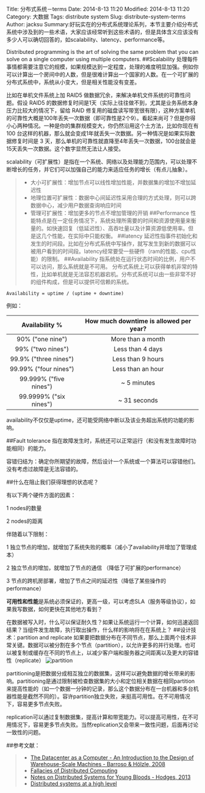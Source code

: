 Title: 分布式系统－terms
Date: 2014-8-13 11:20
Modified: 2014-8-13 11:20
Category: 大数据
Tags: distribute system
Slug: distribute-system-terms
Author: jacksu
Summary:好玩实在的分布式系统理论系列，本节主要介绍分布式系统中涉及到的一些术语，大家应该经常听到这些术语的，但是具体含义应该没有多少人可以确切回答的，如scalability、latency、performance等。

Distributed programming is the art of solving the same problem that you can solve on a single computer using multiple computers.
##Scalability
处理每件事情都需要注意它的规模，如果规模达到一定程度，处理的难度明显加强。例如你可以计算出一个房间中的人数，但是很难计算出一个国家的人数。在一个可扩展的分布式系统中，系统从小变大，但是相关性能没有变差。

比如在单机文件系统上加 RAID5 做数据冗余，来解决单机文件系统的可靠性问题。假设 RAID5 的数据修复时间是1天（实际上往往做不到，尤其是业务系统本身压力比较大的情况下，留给 RAID 修复用的磁盘读写带宽很有限），这种方案单机的可靠性大概是100年丢失一次数据（即可靠性是2个9）。看起来尚可？但是你得小心两种情况。一种是你的集群规模变大，你仍然沿用这个土方法，比如你现在有 100 台这样的机器，那么就会变成1年就丢失一次数据。另一种情况是如果实际数据修复时间是 3 天，那么单机的可靠性就直降至4年丢失一次数据，100台就会是15天丢失一次数据。这个数字显然无法让人接受。

scalability（可扩展性）是指在一个系统、网络以及处理能力范围内，可以处理不断增长的任务，并它们可以加强自己的能力来适应任务的增长（有点儿抽象）。

> * 大小可扩展性：增加节点可以线性增加性能，并数据集的增加不增加延迟性
> * 地理位置可扩展性：数据中心间延迟性采用合理的方式处理，则可以跨数据中心，减少用户数据查询响应时间
> * 管理可扩展性：增加更多的节点不增加管理的开销
##Performance 
性能特点是在一定任务情况下，系统处理所需要的时间和资源使用量来衡量的。如快速回复（低延迟性）、高吞吐量以及计算资源低使用率。但是这几个性能，在实际中只能权衡。
##latency
延迟性指事件初始化和发生的时间段。比如在分布式系统中写操作，就写发生到新的数据可以被用户看到的时间段。latency经常要受一些硬件（ram的性能、cpu性能）的限制。
##Availability
指系统处在运行状态时间的比例，用户不可以访问，那么系统就是不可用。
分布式系统上可以获得单机非常的特性，比如单机就是无法容忍机器宕机。分布式系统可以由一些非常不好的组件构成，但是可以提供可信赖的系统。 
    
`Availability = uptime / (uptime + downtime)`	

例如：

| Availability %       | How much downtime is allowed per year? |
| :----------------:   | :-----:  |
|90% ("one nine")      |More than a month|
|99% ("two nines")     |Less than 4 days|
|99.9% ("three nines") |Less than 9 hours|
|99.99% ("four nines") |Less than an hour|
|99.999% ("five nines")|~ 5 minutes|
|99.9999% ("six nines")|~ 31 seconds|

availability不仅仅是uptime，还可能受网络中断以及该业务超出系统的功能的影响。

##Fault tolerance
指在故障发生时，系统还可以正常运行（和没有发生故障时功能相同）的能力。

容错归结为：确定你所期望的故障，然后设计一个系统或一个算法可以容错他们。没有考虑过故障是无法容错的。

##什么在阻止我们获得理想的状态呢？

有以下两个硬件方面的因素：

1 nodes的数量

2 nodes的距离

伴随着以下限制：

1 独立节点的增加，就增加了系统失败的概率（减小了availability并增加了管理成本）

2 独立节点的增加，就增加了节点的通信 （降低了可扩展的performance）

3 节点的跨机房部署，增加了节点之间的延迟性（降低了某些操作的performance）

**可用性和性能**是系统必须保证的，更高一级，可以考虑SLA（服务等级协议），如果我写数据，如何更快在其他地方看到？

在数据被写入时，什么可以保证耐久性？如果让系统运行一个计算，如何迅速返回结果？当组件发生故障，执行取出操作，什么样的影响将在在系统上？
##设计技术：partition and replicate
如果要把数据分布在不同节点，那么上面两个技术非常关键。数据可以被分割在多个节点（partition），以允许更多的并行处理。也可以被复制或缓存在不同的节点上，以减少客户端和服务器之间距离以及更大的容错性（replicate）
![partition](http://book.mixu.net/distsys/images/part-repl.png)

partitioning是把数据分成相互独立的数据集，这样可以避免数据的增长带来的影响。partitioning是通过限制被检查数据集的大小和定位相关数据在相同partition来提高性能的（如一个数据一分钟的记录，那么这个数据分布在一台机器和多台机器性能是截然不同的）。容许partition独立失败，来挺高可用性。在不可用情况下，容易更多节点失败。

replication可以通过复制数据集，提高计算和带宽能力。可以提高可用性，在不可用情况下，容易更多节点失败。当然replication又会带来一致性问题，后面再讨论一致性的问题。


##参考文献：


   >* [The Datacenter as a Computer - An Introduction to the Design of Warehouse-Scale Machines - Barroso & Hölzle, 2008](http://www.morganclaypool.com/doi/pdf/10.2200/s00193ed1v01y200905cac006)
   >* [Fallacies of Distributed Computing](http://en.wikipedia.org/wiki/Fallacies_of_Distributed_Computing)
   >* [Notes on Distributed Systems for Young Bloods - Hodges, 2013](http://www.somethingsimilar.com/2013/01/14/notes-on-distributed-systems-for-young-bloods/)
   >* [Distributed systems at a high level](http://book.mixu.net/distsys/intro.html)



